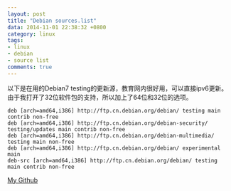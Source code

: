```yaml
---
layout: post
title: "Debian sources.list"
data: 2014-11-01 22:38:32 +0800
category: linux
tags: 
- linux
- debian
- source list
comments: true
---
```


以下是在用的Debian7 testing的更新源，教育网内很好用，可以直接ipv6更新。由于我打开了32位软件包的支持，所以加上了64位和32位的选项。

```
deb [arch=amd64,i386] http://ftp.cn.debian.org/debian/ testing main contrib non-free
deb [arch=amd64,i386] http://ftp.cn.debian.org/debian-security/ testing/updates main contrib non-free
deb [arch=amd64,i386] http://ftp.cn.debian.org/debian-multimedia/ testing main non-free
deb [arch=amd64,i386] http://ftp.cn.debian.org/debian/ experimental main
deb-src [arch=amd64,i386] http://ftp.cn.debian.org/debian/ testing main contrib non-free 
```

[My Github](http://katsurakkkk.github.io/)